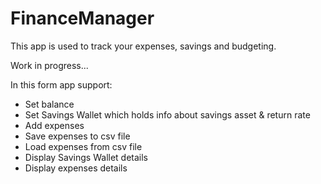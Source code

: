 # FinanceManager

This app is used to track your expenses, savings and budgeting. 

Work in progress...

In this form app support:
- Set balance
- Set Savings Wallet which holds info about savings asset & return rate
- Add expenses
- Save expenses to csv file
- Load expenses from csv file
- Display Savings Wallet details
- Display expenses details